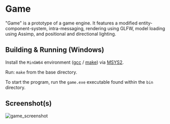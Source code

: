 # Game

"Game" is a prototype of a game engine. It features a modified entity-component-system, intra-messaging, rendering using GLFW, model loading using Assimp, and positional and directional lighting.

## Building & Running (Windows)

Install the `MinGW64` environment ([gcc](https://packages.msys2.org/package/mingw-w64-x86_64-gcc?repo=mingw64) / [make](https://packages.msys2.org/package/mingw-w64-x86_64-make?repo=mingw64)) via [MSYS2](https://www.msys2.org/).

Run: `make` from the base directory.

To start the program, run the `game.exe` executable found within the `bin` directory.

## Screenshot(s)

![game_screenshot](https://user-images.githubusercontent.com/1969739/142112215-70780a18-833a-44d6-9a73-f7cb1a02c0f2.png)
